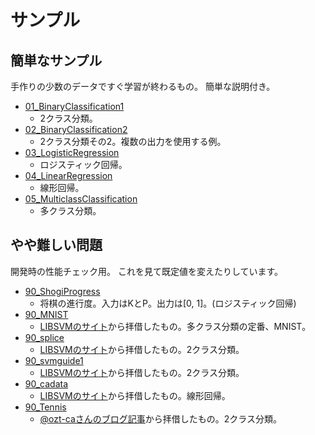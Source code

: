 サンプル
========


簡単なサンプル
--------------

手作りの少数のデータですぐ学習が終わるもの。
簡単な説明付き。

* [01_BinaryClassification1](01_BinaryClassification1)
  - 2クラス分類。
* [02_BinaryClassification2](02_BinaryClassification2)
  - 2クラス分類その2。複数の出力を使用する例。
* [03_LogisticRegression](03_LogisticRegression)
  - ロジスティック回帰。
* [04_LinearRegression](04_LinearRegression)
  - 線形回帰。
* [05_MulticlassClassification](05_MulticlassClassification)
  - 多クラス分類。


やや難しい問題
--------------

開発時の性能チェック用。
これを見て既定値を変えたりしています。

* [90_ShogiProgress](90_ShogiProgress)
  - 将棋の進行度。入力はKとP。出力は[0, 1]。(ロジスティック回帰)
* [90_MNIST](90_MNIST)
  - [LIBSVMのサイト](https://www.csie.ntu.edu.tw/~cjlin/libsvmtools/datasets/)から拝借したもの。多クラス分類の定番、MNIST。
* [90_splice](90_splice)
  - [LIBSVMのサイト](https://www.csie.ntu.edu.tw/~cjlin/libsvmtools/datasets/)から拝借したもの。2クラス分類。
* [90_svmguide1](90_svmguide1)
  - [LIBSVMのサイト](https://www.csie.ntu.edu.tw/~cjlin/libsvmtools/datasets/)から拝借したもの。2クラス分類。
* [90_cadata](90_cadata)
  - [LIBSVMのサイト](https://www.csie.ntu.edu.tw/~cjlin/libsvmtools/datasets/)から拝借したもの。線形回帰。
* [90_Tennis](90_Tennis)
  - [@ozt-caさんのブログ記事](http://tjo.hatenablog.com/entry/2016/06/25/173437)から拝借したもの。2クラス分類。

